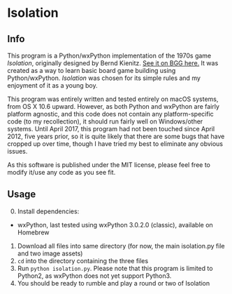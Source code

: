 # Isolation

## Info

This program is a Python/wxPython implementation of the 1970s game *Isolation*, originally designed by Bernd Kienitz. [See it on BGG here.](https://boardgamegeek.com/boardgame/1875/isolation)
It was created as a way to learn basic board game building using Python/wxPython. *Isolation* was chosen for its simple rules and my enjoyment of it as a young boy.

This program was entirely written and tested entirely on macOS systems, from OS X 10.6 upward. However, as both Python and wxPython are fairly platform agnostic, and this code does not contain any platform-specific code (to my recollection), it should run fairly well on Windows/other systems. Until April 2017, this program had not been touched since April 2012, five years prior, so it is quite likely that there are some bugs that have cropped up over time, though I have tried my best to eliminate any obvious issues. 

As this software is published under the MIT license, please feel free to modify it/use any code as you see fit.


## Usage

0. Install dependencies:
  * wxPython, last tested using wxPython 3.0.2.0 (classic), available on Homebrew
1. Download all files into same directory (for now, the main isolation.py file and two image assets)
2. `cd` into the directory containing the three files
3. Run `python isolation.py`. Please note that this program is limited to Python2, as wxPython does not yet support Python3.
4. You should be ready to rumble and play a round or two of Isolation